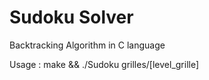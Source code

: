 # Sudoku Solver

Backtracking Algorithm in C language

Usage : make && ./Sudoku grilles/[level_grille]
